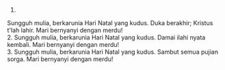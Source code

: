 1.
Sungguh mulia, berkarunia Hari Natal yang kudus.
Duka berakhir; Kristus t'lah lahir.
Mari bernyanyi dengan merdu!
<br>
2.
Sungguh mulia, berkarunia Hari Natal yang kudus.
Damai ilahi nyata kembali.
Mari bernyanyi dengan merdu!
<br>
3.
Sungguh mulia, berkarunia Hari Natal yang kudus.
Sambut semua pujian sorga.
Mari bernyanyi dengan merdu!